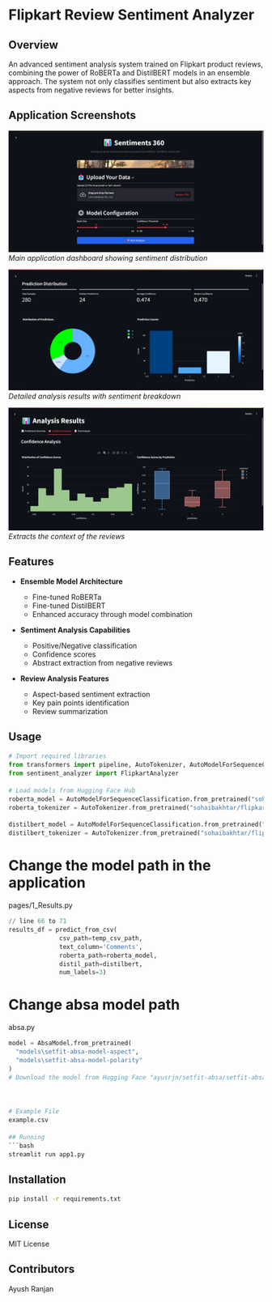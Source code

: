 # Flipkart Review Sentiment Analyzer

## Overview
An advanced sentiment analysis system trained on Flipkart product reviews, combining the power of RoBERTa and DistilBERT models in an ensemble approach. The system not only classifies sentiment but also extracts key aspects from negative reviews for better insights.

## Application Screenshots

![Main Dashboard](assets/dashboard.png)
*Main application dashboard showing sentiment distribution*

![Results Page](assets/results.png)
*Detailed analysis results with sentiment breakdown*

![Abstract Based Results](assets/upload.png)
*Extracts the context of the reviews*

## Features
- **Ensemble Model Architecture**
    - Fine-tuned RoBERTa
    - Fine-tuned DistilBERT
    - Enhanced accuracy through model combination

- **Sentiment Analysis Capabilities**
    - Positive/Negative classification
    - Confidence scores
    - Abstract extraction from negative reviews

- **Review Analysis Features**
    - Aspect-based sentiment extraction
    - Key pain points identification
    - Review summarization

## Usage
```python
# Import required libraries
from transformers import pipeline, AutoTokenizer, AutoModelForSequenceClassification
from sentiment_analyzer import FlipkartAnalyzer

# Load models from Hugging Face Hub
roberta_model = AutoModelForSequenceClassification.from_pretrained("sohaibakhtar/flipkart-roberta")
roberta_tokenizer = AutoTokenizer.from_pretrained("sohaibakhtar/flipkart-roberta")

distilbert_model = AutoModelForSequenceClassification.from_pretrained("sohaibakhtar/flipkart-distilbert")
distilbert_tokenizer = AutoTokenizer.from_pretrained("sohaibakhtar/flipkart-distilbert")

```

# Change the model path in the application 
  pages/1_Results.py
  ```python
  // line 66 to 71
  results_df = predict_from_csv(
                csv_path=temp_csv_path,
                text_column='Comments',
                roberta_path=roberta_model,
                distil_path=distilbert,
                num_labels=3)
 ```
# Change absa model path 
absa.py 
  ```python
  model = AbsaModel.from_pretrained(
    "models\setfit-absa-model-aspect",
    "models\setfit-absa-model-polarity"
)
# Download the model from Hugging Face "ayusrjn/setfit-absa/setfit-absa-model-aspect" and "ayusrjn/setfit-absa/setfit-absa-model-aspect"



# Example File
example.csv

## Running
```bash
streamlit run app1.py
```

## Installation
```bash
pip install -r requirements.txt
```

## License
MIT License

## Contributors
Ayush Ranjan
